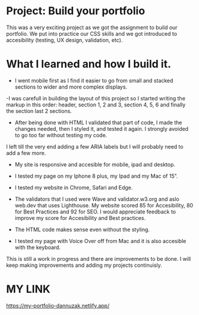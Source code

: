 # Project: Build your portfolio

This was a very exciting project as we got the assignment to build our portfolio. We put into practice our CSS skills and we got introduced to accesibility (testing, UX design, validation, etc).

# What I learned and how I build it.

- I went mobile first as I find it easier to go from small and stacked sections to wider and more complex displays.

-I was carefull in building the layout of this project so I started writing the markup in this order: header, section 1, 2 and 3, section 4, 5, 6 and finally the section last 2 sections.

- After being done with HTML I validated that part of code, I made the changes needed, then I styled it, and tested it again. I strongly avoided to go too far without testing my code.

I left till the very end adding a few ARIA labels but I will probably need to add a few more.

- My site is responsive and accesible for mobile, ipad and desktop.

- I tested my page on my Iphone 8 plus, my Ipad and my Mac of 15".

- I tested my website in Chrome, Safari and Edge.

- The validators that I used were Wave and validator.w3.org and aslo web.dev that uses Lighthouse. My website scored 85 for Accesibility, 80 for Best Practices and 92 for SEO. I would appreciate feedback to improve my score for Accesibility and Best practices.

- The HTML code makes sense even without the styling.

- I tested my page with Voice Over off from Mac and it is also accesible with the keyboard.

This is still a work in progress and there are improvements to be done. I will keep making improvements and adding my projects continuisly.

# MY LINK

https://my-portfolio-dannuzak.netlify.app/
